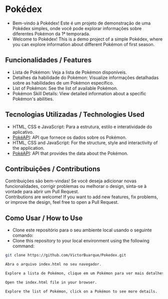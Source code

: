 # Pokédex

- Bem-vindo à Pokédex! Este é um projeto de demonstração de uma Pokédex simples, onde você pode explorar informações sobre diferentes Pokémon da 1ª temporada.
- Welcome to Pokédex! This is a demo project of a simple Pokédex, where you can explore information about different Pokémon of first season.

## Funcionalidades / Features

- Lista de Pokémon: Veja a lista de Pokémon disponíveis.
- Detalhes da habilidade do Pokémon: Visualize informações detalhadas sobre as habilidades de um Pokémon específico.
- List of Pokémon: See the list of available Pokémon.
- Pokémon Skill Details: View detailed information about a specific Pokémon's abilities.

## Tecnologias Utilizadas / Technologies Used

- HTML, CSS e JavaScript: Para a estrutura, estilo e interatividade do aplicativo.
- [PokéAPI](https://pokeapi.co/): API que fornece os dados sobre os Pokémon.
- HTML, CSS and JavaScript: For the structure, style and interactivity of the application.
- [PokéAPI](https://pokeapi.co/): API that provides the data about the Pokémon.

## Contribuições / Contributions
Contribuições são bem-vindas! Se você deseja adicionar novas funcionalidades, corrigir problemas ou melhorar o design, sinta-se à vontade para abrir um Pull Request.<br>
Contributions are welcome! If you want to add new features, fix problems, or improve the design, feel free to open a Pull Request.

## Como Usar / How to Use

- Clone este repositório para o seu ambiente local usando o seguinte comando:
- Clone this repository to your local environment using the following command:

```bash
git clone https://github.com/VictorBuarque/Pokedex.git

Abra o arquivo index.html no seu navegador.

Explore a lista de Pokémon, clique em um Pokémon para ver mais detalhes.

Open the index.html file in your browser.

Explore the list of Pokémon, click on a Pokémon to see more details.

